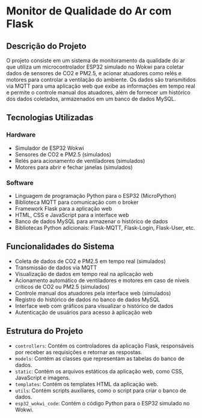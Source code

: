 # Monitor de Qualidade do Ar com Flask

## Descrição do Projeto

O projeto consiste em um sistema de monitoramento da qualidade do ar que utiliza um microcontrolador ESP32 simulado no Wokwi para coletar dados de sensores de CO2 e PM2.5, e acionar atuadores como relés e motores para controlar a ventilação do ambiente. Os dados são transmitidos via MQTT para uma aplicação web que exibe as informações em tempo real e permite o controle manual dos atuadores, além de fornecer um histórico dos dados coletados, armazenados em um banco de dados MySQL.

## Tecnologias Utilizadas

### Hardware

* Simulador de ESP32 Wokwi
* Sensores de CO2 e PM2.5 (simulados)
* Relés para acionamento de ventiladores (simulados)
* Motores para abrir e fechar janelas (simulados)

### Software

* Linguagem de programação Python para o ESP32 (MicroPython)
* Biblioteca MQTT para comunicação com o broker
* Framework Flask para a aplicação web
* HTML, CSS e JavaScript para a interface web
* Banco de dados MySQL para armazenar o histórico de dados
* Bibliotecas Python adicionais: Flask-MQTT, Flask-Login, Flask-User, etc.

## Funcionalidades do Sistema

* Coleta de dados de CO2 e PM2.5 em tempo real (simulados)
* Transmissão de dados via MQTT
* Visualização de dados em tempo real na aplicação web
* Acionamento automático de ventiladores e motores em caso de níveis críticos de CO2 ou PM2.5 (simulados)
* Controle manual dos atuadores pela interface web (simulados)
* Registro do histórico de dados no banco de dados MySQL
* Interface web com gráficos para visualizar o histórico de dados
* Autenticação de usuários para acesso à aplicação web

## Estrutura do Projeto

* `controllers`: Contém os controladores da aplicação Flask, responsáveis por receber as requisições e retornar as respostas.
* `models`: Contém as classes que representam as tabelas do banco de dados.
* `static`: Contém os arquivos estáticos da aplicação web, como CSS, JavaScript e imagens.
* `templates`: Contém os templates HTML da aplicação web.
* `utils`: Contém scripts auxiliares, como o script para criar o banco de dados.
* `esp32_wokwi_code`: Contém o código Python para o ESP32 simulado no Wokwi.
